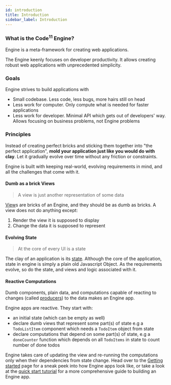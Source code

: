```yaml
---
id: introduction
title: Introduction
sidebar_label: Introduction
---
```


### What is the Code<sup>11</sup> Engine?

Engine is a meta-framework for creating web applications.

The Engine keenly focuses on developer productivity. It allows creating robust
web applications with unprecedented simplicity.

### Goals

Engine strives to build applications with

- Small codebase. Less code, less bugs, more hairs still on head
- Less work for computer. Only compute what is needed for faster applications
- Less work for developer. Minimal API which gets out of developers' way. Allows
  focusing on business problems, not Engine problems

### Principles

Instead of creating perfect bricks and sticking them together into "the perfect
application", **mold your application just like you would do with clay**. Let it
gradually evolve over time without any friction or constraints.

Engine is built with keeping real-world, evolving requirements in mind, and all
the challenges that come with it.

#### Dumb as a brick Views

> A view is just another representation of some data

[View](/docs/api/view)s are bricks of an Engine, and they should be as
dumb as bricks. A view does not do anything except:

1. Render the view it is supposed to display
2. Change the data it is supposed to represent

#### Evolving State

> At the core of every UI is a state

The clay of an application is its [state](/docs/concepts/state). Although the
core of the application, state in engine is simply a plain old Javascript
Object. As the requirements evolve, so do the state, and views and logic
associated with it.

#### Reactive Computations

Dumb components, plain data, and computations capable of reacting to changes
(called [producers](/docs/api/producer)) to the data makes an Engine app.

Engine apps are reactive. They start with:
- an initial state (which can be empty as well)
- declare dumb views that represent some part(s) of state e.g a
  `TodoListItem` component which needs a `TodoItem` object from state
- declare computations that depend on some part(s) of state, e.g a `doneCounter`
  function which depends on all `TodoItems` in state to count number of done
  todos

Engine takes care of updating the view and re-running the computations only when
their dependencies from state change. Head over to the [Getting
started](/docs/usage) page for a sneak peek into how Engine apps look like, or
take a look at the [quick start tutorial](/docs/tutorials/react/setup) for a
more comprehensive guide to building an Engine app.
